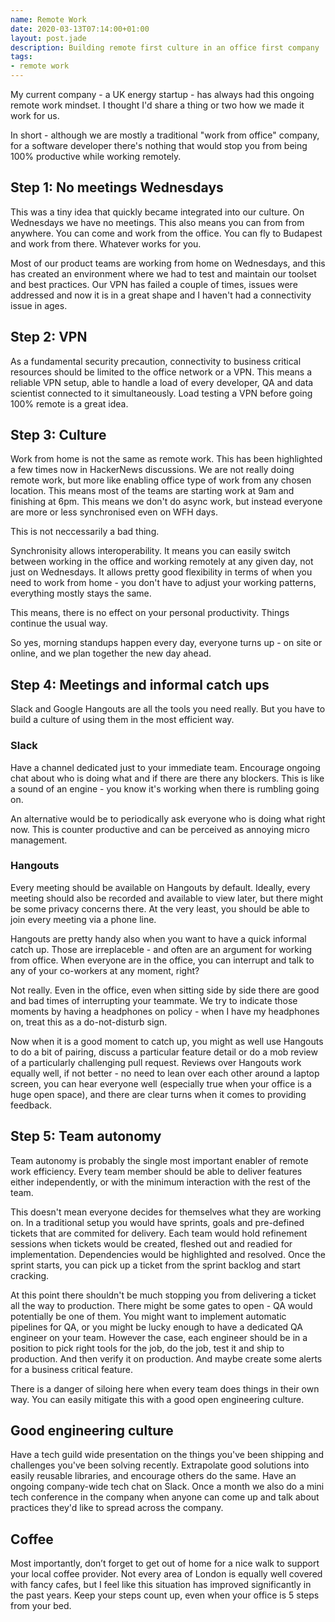 ```yaml
---
name: Remote Work
date: 2020-03-13T07:14:00+01:00
layout: post.jade
description: Building remote first culture in an office first company
tags:
- remote work
---
```


My current company - a UK energy startup - has always had this ongoing remote work mindset. I thought I'd share a thing or two how we made it work for us. 

In short - although we are mostly a traditional "work from office" company, for a software developer there's nothing that would stop you from being 100% productive while working remotely.

## Step 1: No meetings Wednesdays

This was a tiny idea that quickly became integrated into our culture. On Wednesdays we have no meetings. This also means you can from from anywhere. You can come and work from the office. You can fly to Budapest and work from there. Whatever works for you.

Most of our product teams are working from home on Wednesdays, and this has created an environment where we had to test and maintain our toolset and best practices. Our VPN has failed a couple of times, issues were addressed and now it is in a great shape and I haven't had a connectivity issue in ages.

## Step 2: VPN

As a fundamental security precaution, connectivity to business critical resources should be limited to the office network or a VPN. This means a reliable VPN setup, able to handle a load of every developer, QA and data scientist connected to it simultaneously. Load testing a VPN before going 100% remote is a great idea.

## Step 3: Culture

Work from home is not the same as remote work. This has been highlighted a few times now in HackerNews discussions. We are not really doing remote work, but more like enabling office type of work from any chosen location. This means most of the teams are starting work at 9am and finishing at 6pm. This means we don't do async work, but instead everyone are more or less synchronised even on WFH days.

This is not neccessarily a bad thing.

Synchronisity allows interoperability. It means you can easily switch between working in the office and working remotely at any given day, not just on Wednesdays. It allows pretty good flexibility in terms of when you need to work from home - you don't have to adjust your working patterns, everything mostly stays the same.

This means, there is no effect on your personal productivity. Things continue the usual way.

So yes, morning standups happen every day, everyone turns up - on site or online, and we plan together the new day ahead.

## Step 4: Meetings and informal catch ups

Slack and Google Hangouts are all the tools you need really. But you have to build a culture of using them in the most efficient way.

### Slack

Have a channel dedicated just to your immediate team. Encourage ongoing chat about who is doing what and if there are there any blockers. This is like a sound of an engine - you know it's working when there is rumbling going on.

An alternative would be to periodically ask everyone who is doing what right now. This is counter productive and can be perceived as annoying micro management.

### Hangouts

Every meeting should be available on Hangouts by default. Ideally, every meeting should also be recorded and available to view later, but there might be some privacy concerns there. At the very least, you should be able to join every meeting via a phone line.

Hangouts are pretty handy also when you want to have a quick informal catch up. Those are irreplaceble - and often are an argument for working from office. When everyone are in the office, you can interrupt and talk to any of your co-workers at any moment, right?

Not really. Even in the office, even when sitting side by side there are good and bad times of interrupting your teammate. We try to indicate those moments by having a headphones on policy - when I have my headphones on, treat this as a do-not-disturb sign.

Now when it is a good moment to catch up, you might as well use Hangouts to do a bit of pairing, discuss a particular feature detail or do a mob review of a particularly challenging pull request. Reviews over Hangouts work equally well, if not better - no need to lean over each other around a laptop screen, you can hear everyone well (especially true when your office is a huge open space), and there are clear turns when it comes to providing feedback.

## Step 5: Team autonomy

Team autonomy is probably the single most important enabler of remote work efficiency. Every team member should be able to deliver features either independently, or with the minimum interaction with the rest of the team.

This doesn't mean everyone decides for themselves what they are working on. In a traditional setup you would have sprints, goals and pre-defined tickets that are commited for delivery. Each team would hold refinement sessions when tickets would be created, fleshed out and readied for implementation. Dependencies would be highlighted and resolved. Once the sprint starts, you can pick up a ticket from the sprint backlog and start cracking.

At this point there shouldn't be much stopping you from delivering a ticket all the way to production. There might be some gates to open - QA would potentially be one of them. You might want to implement automatic pipelines for QA, or you might be lucky enough to have a dedicated QA engineer on your team. However the case, each engineer should be in a position to pick right tools for the job, do the job, test it and ship to production. And then verify it on production. And maybe create some alerts for a business critical feature.

There is a danger of siloing here when every team does things in their own way. You can easily mitigate this with a good open engineering culture. 

## Good engineering culture

Have a tech guild wide presentation on the things you've been shipping and challenges you've been solving recently. Extrapolate good solutions into easily reusable libraries, and encourage others do the same. Have an ongoing company-wide tech chat on Slack. Once a month we also do a mini tech conference in the company when anyone can come up and talk about practices they'd like to spread across the company.

## Coffee

Most importantly, don’t forget to get out of home for a nice walk to support your local coffee provider. Not every area of London is equally well covered with fancy cafes, but I feel like this situation has improved significantly in the past years. Keep your steps count up, even when your office is 5 steps from your bed. 
